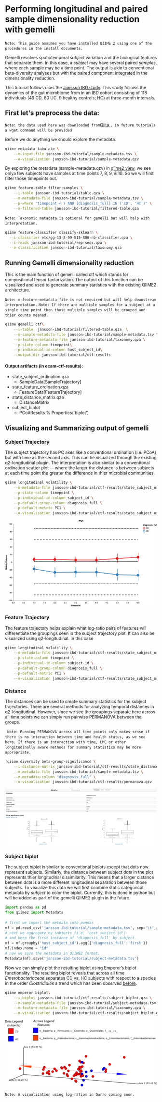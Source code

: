 # Performing longitudinal and paired sample dimensionality reduction with gemelli

`
Note: This guide assumes you have installed QIIME 2 using one of the procedures in the install documents.
`

Gemelli resolves spatiotemporal _subject_ variation and the biological features that separate them. In this case, a _subject_ may have several paired _samples_, where each sample may be a time point. The output is akin to conventional beta-diversity analyses but with the paired component integrated in the dimensionality reduction.

This tutorial follows uses the [Jansson IBD study](https://www.nature.com/articles/nmicrobiol20174). This study follows the dynamics of the gut microbiome from in an IBD cohort consisting of 118 individuals (49 CD, 60 UC, 9 healthy controls; HC) at three-month intervals. 

## First let's preprocess the data:

`
Note: the data used here was downloaded from `[Qiita
](https://qiita.ucsd.edu/study/description/1629)`, in future tutorials a wget command will be provided.`

Before we do anything we should explore the metadata.

```bash
qiime metadata tabulate \
    --m-input-file jansson-ibd-tutorial/sample-metadata.tsv \
    --o-visualization jansson-ibd-tutorial/sample-metadata.qzv
```

By exploring the metadata (sample-metadata.qzv) in [qiime2 view](https://view.qiime2.org), we see onlya few subjects have samples at time points 7, 8, 9, & 10. So we will first filter those timepoints out.

```bash
qiime feature-table filter-samples \
    --i-table jansson-ibd-tutorial/table.qza \
    --m-metadata-file jansson-ibd-tutorial/sample-metadata.tsv \
    --p-where "timepoint < 7 AND [diagnosis_full] IN ('CD', 'HC')" \
    --o-filtered-table jansson-ibd-tutorial/filtered-table.qza
```

`Note: Taxonomic metadata is optional for gemelli but will help with interpretation.`

```bash
qiime feature-classifier classify-sklearn \
  --i-classifier etc/gg-13-8-99-515-806-nb-classifier.qza \
  --i-reads jansson-ibd-tutorial/rep-seqs.qza \
  --o-classification jansson-ibd-tutorial/taxonomy.qza
```

## Running Gemelli dimensionality reduction

This is the main function of gemelli called ctf which stands for compositional tensor factorization.  The output of this function can be visualized and used to generate summary statistics with the existing QIIME2 architecture. 

`Note: m-feature-metadata-file is not required but will help downstream interpretation.`
`Note: If there are multiple samples for a subject at a single time point then those multiple samples will be grouped and thier counts meaned.`

```bash
qiime gemelli ctf\
    --i-table  jansson-ibd-tutorial/filtered-table.qza  \
    --m-sample-metadata-file jansson-ibd-tutorial/sample-metadata.tsv \
    --m-feature-metadata-file jansson-ibd-tutorial/taxonomy.qza \
    --p-state-column timepoint\
    --p-individual-id-column host_subject_id\
    --output-dir jansson-ibd-tutorial/ctf-results
```
#### Output artifacts (in ecam-ctf-results):
* state_subject_ordination.qza
    * SampleData[SampleTrajectory]
* state_feature_ordination.qza
    * FeatureData[FeatureTrajectory]
* state_distance_matrix.qza
    * DistanceMatrix
* subject_biplot
    * PCoAResults % Properties('biplot')


## Visualizing and Summarizing output of gemelli


### Subject Trajectory

The subject trajectory has PC axes like a conventional ordination (i.e. PCoA) but with time as the second axis. This can be visualized through the existing q2-longitudinal plugin. The interpretation is also similar to a conventional ordination scatter plot -- where the larger the distance is between subjects at each time point the greater the difference in thier microbial communities. 

```bash
qiime longitudinal volatility \
    --m-metadata-file jansson-ibd-tutorial/ctf-results/state_subject_ordination.qza \
    --p-state-column timepoint \
    --p-individual-id-column subject_id \
    --p-default-group-column diagnosis_full \
    --p-default-metric PC1 \
    --o-visualization jansson-ibd-tutorial/ctf-results/state_subject_ordination.qzv
```


![alt text](etc/straj.png)

### Feature Trajectory

The feature trajectory helps explain what log-ratio pairs of features will differentiate the groupings seen in the subject trajectory plot. It can also be visualized using q2-longitudinal. In this case 


```bash
qiime longitudinal volatility \
    --m-metadata-file jansson-ibd-tutorial/ctf-results/state_subject_ordination.qza \
    --p-state-column timepoint \
    --p-individual-id-column subject_id \
    --p-default-group-column diagnosis_full \
    --p-default-metric PC1 \
    --o-visualization jansson-ibd-tutorial/ctf-results/state_subject_ordination.qzv
```



### Distance

The distances can be used to create summary statistics for the subject trajectories. There are several methods for analyzing temporal distances in q2-longitudinal. However, since we see the groupings separate here across all time points we can simply run pairwise PERMANOVA between the groups.

`
Note: Running PERMANOVA across all time points only makes sense if there is no interaction between time and health status, as we see here. If there is an interaction with time, LME or other longitudinally aware methods for summary statistics may be more appropriate.`


```bash
!qiime diversity beta-group-significance \
    --i-distance-matrix jansson-ibd-tutorial/ctf-results/state_distance_matrix.qza \
    --m-metadata-file jansson-ibd-tutorial/sample-metadata.tsv \
    --m-metadata-column "diagnosis_full" \
    --o-visualization jansson-ibd-tutorial/ctf-results/permanova.qzv
```

![alt text](etc/perm.png)


### Subject biplot

The subject biplot is similar to conventional biplots except that dots now represent subjects. Similarly, the distance between subject dots in the plot represents thier longitudinal dissimilarity. This means that a larger distance between dots is a more different longitudinal separation between those subjects. To visualize this data we will first combine static categorical metadata by _subject_ to color the biplot. Currently, this is done in python but will be added as part of the gemelli QIIME2 plugin in the future. 

```python
import pandas as pd
from qiime2 import Metadata

# first we import the metdata into pandas
mf = pd.read_csv('jansson-ibd-tutorial/sample-metadata.tsv', sep='\t',index_col=0)
# next we aggregate by subjects (i.e. 'host_subject_id') 
# and keep the first instance of 'diagnosis_full' by subject.
mf = mf.groupby('host_subject_id').agg({'diagnosis_full':'first'})
mf.index.name = "id"
# now we save the metadata in QIIME2 format.
Metadata(mf).save('jansson-ibd-tutorial/subject-metadata.tsv')
```

Now we can simply plot the resulting biplot using Emperor’s biplot functionality. The resulting biplot reveals that across all time _Enterobacteriaceae_ separates CD vs. HC subjects with respect to a species in the order _Clostridiales_ a trend which has been observed [before](https://www.ncbi.nlm.nih.gov/pmc/articles/PMC5473501/).


```bash
qiime emperor biplot\
    --i-biplot jansson-ibd-tutorial/ctf-results/subject_biplot.qza \
    --m-sample-metadata-file jansson-ibd-tutorial/subject-metadata.tsv \
    --m-feature-metadata-file jansson-ibd-tutorial/taxonomy.qza \
    --o-visualization jansson-ibd-tutorial/ctf-results/subject_biplot.qzv
```

![alt text](etc/emperor-edited.png)


`
Note: A visualization using log-ratios in Qurro coming soon.
`
